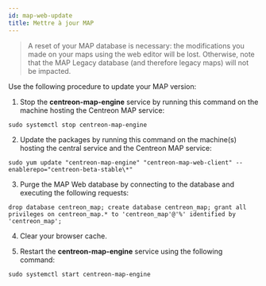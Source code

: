 ```yaml
---
id: map-web-update
title: Mettre à jour MAP
---
```


> A reset of your MAP database is necessary: the modifications you made on your maps using the web editor will be lost. Otherwise, note that the MAP Legacy database (and therefore legacy maps) will not be impacted.

Use the following procedure to update your MAP version:

1. Stop the **centreon-map-engine** service by running this command on the machine hosting the Centreon MAP service:
 
  ```shell
  sudo systemctl stop centreon-map-engine
  ```

2. Update the packages by running this command on the machine(s) hosting the central service and the Centreon MAP service:
 
  ```shell
  sudo yum update "centreon-map-engine" "centreon-map-web-client" --enablerepo="centreon-beta-stable\*"
  ```

3. Purge the MAP Web database by connecting to the database and executing the following requests:
 
  ```shell
  drop database centreon_map; create database centreon_map; grant all privileges on centreon_map.* to 'centreon_map'@'%' identified by 'centreon_map';
  ```

4. Clear your browser cache.
 

5. Restart the **centreon-map-engine** service using the following command:
 
  ```shell
  sudo systemctl start centreon-map-engine
  ```
